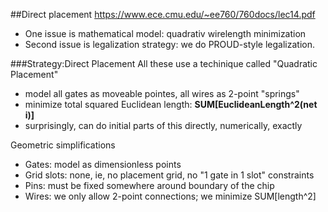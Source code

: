 ##Direct placement
https://www.ece.cmu.edu/~ee760/760docs/lec14.pdf


- One issue is mathematical model: quadrativ wirelength minimization
- Second issue is legalization strategy: we do PROUD-style legalization.

###Strategy:Direct Placement
All these use a techinique called "Quadratic Placement"
- model all gates as moveable pointes, all wires as 2-point "springs"
- minimize total squared Euclidean length: **SUM[EuclideanLength^2(net i)]**
- surprisingly, can do initial parts of this directly, numerically, exactly

Geometric simplifications
- Gates: model as dimensionless points
- Grid slots: none, ie, no placement grid, no "1 gate in 1 slot" constraints
- Pins: must be fixed somewhere around boundary of the chip
- Wires: we only allow 2-point connections; we minimize SUM[length^2]
